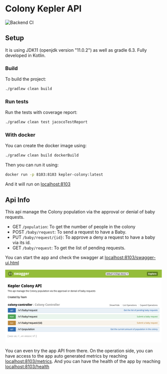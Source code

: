 # Colony Kepler API

![Backend CI](https://github.com/sylhare/SpaceStack/workflows/Backend%20CI/badge.svg)

## Setup

It is using JDK11 (openjdk version "11.0.2") as well as gradle 6.3.
Fully developed in Kotlin.

### Build

To build the project:

```bash
./gradlew clean build
```

### Run tests

Run the tests with coverage report:

```bash
./gradlew clean test jacocoTestReport
```

### With docker

You can create the docker image using:

```bash
./gradlew clean build dockerBuild
```

Then you can run it using:

```bash
docker run -p 8103:8103 kepler-colony:latest 
```

And it will run on [localhost:8103](http://localhost:8103)

## Api Info

This api manage the Colony population via the approval or denial of baby requests.

- GET `/population`: To get the number of people in the colony
- POST `/baby/request`: To send a request to have a Baby.
- PUT `/baby/request/{id}`: To approve a deny a request to have a baby via its id.
- GET `/baby/request`: To get the list of pending requests.

You can start the app and check the swagger at [localhost:8103/swagger-ui.html](http://localhost:8103/swagger-ui.html#/colony-controller)

![](./resources/swagger.png)

You can even try the app API from there.
On the operation side, you can have access to the app auto generated metrics by reaching [localhost:8103/metrics](http://localhost:9100/actuator/metrics).
And you can have the health of the app by reaching [localhost:8103/health](http://localhost:8103/health)